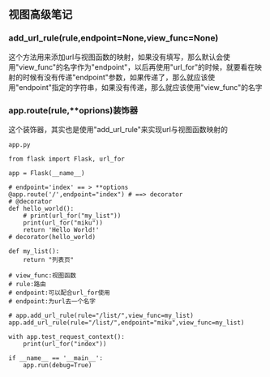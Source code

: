 ## 视图高级笔记

### add\_url\_rule\(rule,endpoint=None,view\_func=None\)

这个方法用来添加url与视图函数的映射，如果没有填写，那么默认会使用"view\_func"的名字作为"endpoint"，以后再使用"url\_for"的时候，就要看在映射的时候有没有传递"endpoint"参数，如果传递了，那么就应该使用"endpoint"指定的字符串，如果没有传递，那么就应该使用"view\_func"的名字

### app.route\(rule,\*\*oprions\)装饰器

这个装饰器，其实也是使用"add\_url\_rule"来实现url与视图函数映射的

```
app.py

from flask import Flask, url_for

app = Flask(__name__)

# endpoint='index' == > **options
@app.route('/',endpoint="index") # ==> decorator
# @decorator
def hello_world():
    # print(url_for("my_list"))
    print(url_for("miku"))
    return 'Hello World!'
# decorator(hello_world)

def my_list():
    return "列表页"

# view_func:视图函数
# rule:路由
# endpoint:可以配合url_for使用
# endpoint:为url去一个名字

# app.add_url_rule(rule="/list/",view_func=my_list)
app.add_url_rule(rule="/list/",endpoint="miku",view_func=my_list)

with app.test_request_context():
    print(url_for("index"))

if __name__ == '__main__':
    app.run(debug=True)

```





